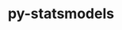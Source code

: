---
title: "py-statsmodels"
layout: cache
categories: [package, develop]
meta: {"compilers": ["gcc@11.4.0"], "num_specs": 7, "num_specs_by_stack": {"e4s": 7, "root": 7}, "oss": ["ubuntu22.04"], "platforms": ["linux"], "stacks": ["e4s", "root"], "targets": ["x86_64_v3"], "versions": ["0.14.1"]}
spec_details: [{"compiler": "gcc@11.4.0", "hash": "7iv5ji7xjxxn7shdvjfsfnfzfa6m465d", "os": "ubuntu22.04", "platform": "linux", "size": "-", "stacks": ["e4s", "root"], "target": "x86_64_v3", "variants": ["build_system=python_pip"], "versions": ["0.14.1"]}, {"compiler": "gcc@11.4.0", "hash": "hbzithp2ejddwpcw7sbjd6qmkzbnsfa5", "os": "ubuntu22.04", "platform": "linux", "size": "-", "stacks": ["e4s", "root"], "target": "x86_64_v3", "variants": ["build_system=python_pip"], "versions": ["0.14.1"]}, {"compiler": "gcc@11.4.0", "hash": "ihdshzkoargaqpalahi4k7n2ajlodktj", "os": "ubuntu22.04", "platform": "linux", "size": "-", "stacks": ["e4s", "root"], "target": "x86_64_v3", "variants": ["build_system=python_pip"], "versions": ["0.14.1"]}, {"compiler": "gcc@11.4.0", "hash": "opztvc72paldnwo6lv3rxxecu6uj63u3", "os": "ubuntu22.04", "platform": "linux", "size": "-", "stacks": ["e4s", "root"], "target": "x86_64_v3", "variants": ["build_system=python_pip"], "versions": ["0.14.1"]}, {"compiler": "gcc@11.4.0", "hash": "rbzlrlw4o6xlsdlgcm6qbekj6zznztuo", "os": "ubuntu22.04", "platform": "linux", "size": "-", "stacks": ["e4s", "root"], "target": "x86_64_v3", "variants": ["build_system=python_pip"], "versions": ["0.14.1"]}, {"compiler": "gcc@11.4.0", "hash": "u5rm5hbi65rpmbrh3pe534lql6xnfj6a", "os": "ubuntu22.04", "platform": "linux", "size": "-", "stacks": ["e4s", "root"], "target": "x86_64_v3", "variants": ["build_system=python_pip"], "versions": ["0.14.1"]}, {"compiler": "gcc@11.4.0", "hash": "xxpsou42yq72h2jdc3zxmpovj6qhsvef", "os": "ubuntu22.04", "platform": "linux", "size": "-", "stacks": ["e4s", "root"], "target": "x86_64_v3", "variants": ["build_system=python_pip"], "versions": ["0.14.1"]}]
---